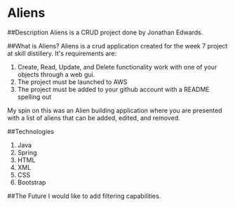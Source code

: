 # Aliens

##Description
Aliens is a CRUD project done by Jonathan Edwards.

##What is Aliens?
Aliens is a crud application created for the week 7 project at skill distillery. It's requirements are:
1. Create, Read, Update, and Delete functionality work with one of your objects through a web gui.
2. The project must be launched to AWS
3. The project must be added to your github account with a README spelling out

My spin on this was an Alien building application where you are presented with a list of aliens that can be added, edited, and removed.

##Technologies
1. Java
2. Spring
3. HTML
4. XML
4. CSS
5. Bootstrap

##The Future
I would like to add filtering capabilities.



